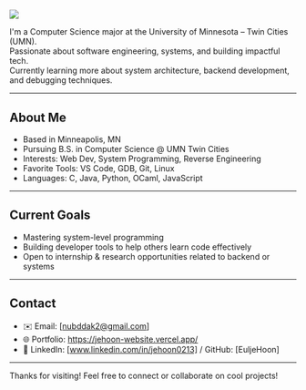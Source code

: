 # <p align="center">
  <img src="https://readme-typing-svg.demolab.com?font=Fira+Code&size=26&duration=2000&pause=1000&color=00A9FF&center=true&vCenter=true&width=500&lines=Hi%2C+I'm+Jehoon+Park+%F0%9F%91%8B" />
</p>


I'm a Computer Science major at the University of Minnesota – Twin Cities (UMN).  
Passionate about software engineering, systems, and building impactful tech.  
Currently learning more about system architecture, backend development, and debugging techniques.

---

##  About Me
- Based in Minneapolis, MN  
- Pursuing B.S. in Computer Science @ UMN Twin Cities  
- Interests: Web Dev, System Programming, Reverse Engineering  
- Favorite Tools: VS Code, GDB, Git, Linux  
- Languages: C, Java, Python, OCaml, JavaScript  

---

## Current Goals
- Mastering system-level programming 
- Building developer tools to help others learn code effectively  
- Open to internship & research opportunities related to backend or systems

---

## Contact
- ✉️ Email: [nubddak2@gmail.com] 
- 🌐 Portfolio: https://jehoon-website.vercel.app/  
- 📎 LinkedIn: [www.linkedin.com/in/jehoon0213] / GitHub: [EuljeHoon]

---

Thanks for visiting!
Feel free to connect or collaborate on cool projects!

